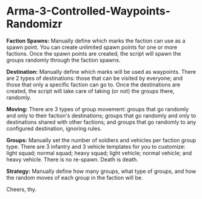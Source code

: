 # Arma-3-Controlled-Waypoints-Randomizr

**Faction Spawns:**
Manually define which marks the faction can use as a spawn point. You can create unlimited spawn points for one or more factions. Once the spawn points are created, the script will spawn the groups randomly through the faction spawns.

**Destination:**
Manually define which marks will be used as waypoints. There are 2 types of destinations: those that can be visited by everyone; and those that only a specific faction can go to. Once the destinations are created, the script will take care of taking (or not) the groups there, randomly.

**Moving:**
There are 3 types of group movement: groups that go randomly and only to their faction's destinations; groups that go randomly and only to destinations shared with other factions; and groups that go randomly to any configured destination, ignoring rules.

**Groups:**
Manually set the number of soldiers and vehicles per faction group type. There are 3 infantry and 3 vehicle templates for you to customize:	light squad; normal squad; heavy squad; light vehicle; normal vehicle; and heavy vehicle. There is no re-spawn. Death is death. 

**Strategy:**
Manually define how many groups, what type of groups, and how the random moves of each group in the faction will be.

Cheers, 
thy.
